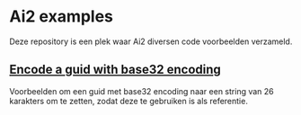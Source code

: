 # Ai2 examples

Deze repository is een plek waar Ai2 diversen code voorbeelden verzameld.


## [Encode a guid with base32 encoding]()

Voorbeelden om een guid met base32 encoding naar een string van 26 karakters om te zetten, zodat deze te gebruiken is als referentie.



